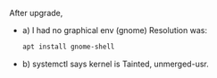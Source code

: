 After upgrade, 

* a) I had no graphical env (gnome)
    Resolution was:

    ```sh
    apt install gnome-shell
    ```

* b) systemctl says kernel is Tainted, unmerged-usr.
